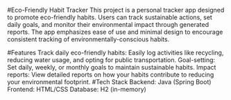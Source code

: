 #Eco-Friendly Habit Tracker
This project is a personal tracker app designed to promote eco-friendly habits. Users can track sustainable actions, set daily goals, and monitor their environmental impact through generated reports. The app emphasizes ease of use and minimal design to encourage consistent tracking of environmentally-conscious habits.

#Features
Track daily eco-friendly habits: Easily log activities like recycling, reducing water usage, and opting for public transportation.
Goal-setting: Set daily, weekly, or monthly goals to maintain sustainable habits.
Impact reports: View detailed reports on how your habits contribute to reducing your environmental footprint.
#Tech Stack
Backend: Java (Spring Boot)
Frontend: HTML/CSS
Database: H2 (in-memory)
